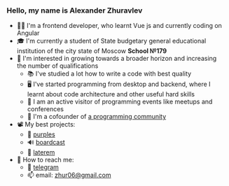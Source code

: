 ### Hello, my name is Alexander Zhuravlev

- 👨‍💻 I'm a frontend developer, who learnt Vue js and currently coding on Angular
- 🎓 I'm currently a student of State budgetary general educational institution of the city state of Moscow __School №179__
- 🌱 I'm interested in growing towards a broader horizon and increasing the number of qualifications
  - 📚 I've studied a lot how to write a code with best quality
  - 🖥️ I've started programming from desktop and backend, where I learnt about code architecture and other useful hard skills
  - 🏫 I am an active visitor of programming events like meetups and conferences
  - 💬 I'm a cofounder of [a programming community](https://t.me/some_kind_of_programmers)
- 📽️ My best projects:
  - 💜 [purples](https://github.com/purples-web/app-frontend)
  - 🔊 [boardcast](https://github.com/179dev/web_app)
  - 🧱 [laterem](https://github.com/laterem/laterem)
- 💬 How to reach me:
  - 📱 [telegram](https://t.me/Zhur06)
  - 📫 email: zhur06@gmail.com
